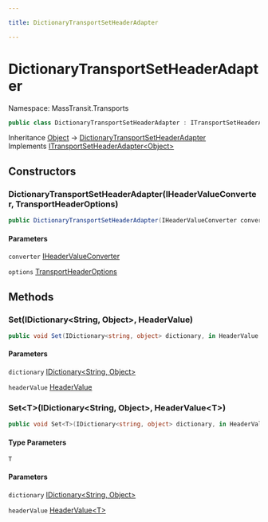 ```yaml
---

title: DictionaryTransportSetHeaderAdapter

---
```


# DictionaryTransportSetHeaderAdapter

Namespace: MassTransit.Transports

```csharp
public class DictionaryTransportSetHeaderAdapter : ITransportSetHeaderAdapter<Object>
```

Inheritance [Object](https://learn.microsoft.com/en-us/dotnet/api/system.object) → [DictionaryTransportSetHeaderAdapter](../masstransit-transports/dictionarytransportsetheaderadapter)<br/>
Implements [ITransportSetHeaderAdapter\<Object\>](../masstransit-transports/itransportsetheaderadapter-1)

## Constructors

### **DictionaryTransportSetHeaderAdapter(IHeaderValueConverter, TransportHeaderOptions)**

```csharp
public DictionaryTransportSetHeaderAdapter(IHeaderValueConverter converter, TransportHeaderOptions options)
```

#### Parameters

`converter` [IHeaderValueConverter](../masstransit-transports/iheadervalueconverter)<br/>

`options` [TransportHeaderOptions](../masstransit-transports/transportheaderoptions)<br/>

## Methods

### **Set(IDictionary\<String, Object\>, HeaderValue)**

```csharp
public void Set(IDictionary<string, object> dictionary, in HeaderValue headerValue)
```

#### Parameters

`dictionary` [IDictionary\<String, Object\>](https://learn.microsoft.com/en-us/dotnet/api/system.collections.generic.idictionary-2)<br/>

`headerValue` [HeaderValue](../masstransit/headervalue)<br/>

### **Set\<T\>(IDictionary\<String, Object\>, HeaderValue\<T\>)**

```csharp
public void Set<T>(IDictionary<string, object> dictionary, in HeaderValue<T> headerValue)
```

#### Type Parameters

`T`<br/>

#### Parameters

`dictionary` [IDictionary\<String, Object\>](https://learn.microsoft.com/en-us/dotnet/api/system.collections.generic.idictionary-2)<br/>

`headerValue` [HeaderValue\<T\>](../masstransit/headervalue-1)<br/>
